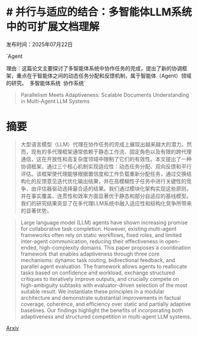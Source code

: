 # # 并行与适应的结合：多智能体LLM系统中的可扩展文档理解

发布时间：2025年07月22日

`Agent

理由：这篇论文主要探讨了多智能体系统中协作任务的完成，提出了新的协调框架，重点在于智能体之间的动态任务分配和反馈机制，属于智能体（Agent）领域的研究。` `多智能体系统` `协作系统`

> Parallelism Meets Adaptiveness: Scalable Documents Understanding in Multi-Agent LLM Systems

# 摘要

> 大型语言模型（LLM）代理在协作任务的完成上展现出越来越大的潜力。然而，现有的多代理框架通常依赖于静态工作流、固定角色以及有限的跨代理通信，这在开放性和高复杂度领域中限制了它们的有效性。本文提出了一种协调框架，通过三个核心机制实现适应性：动态任务分配、双向反馈和平行评估。该框架使代理能够根据置信度和工作负载重新分配任务，通过交换结构化的反馈意见迭代优化输出结果，并在高模糊性子任务中进行关键性的竞争，由评估器驱动选择最合适的结果。我们通过模块化架构实现这些原则，并在事实覆盖、连贯性和效率方面显著优于静态和部分自适应的基线模型。我们的研究结果突显了在多代理LLM系统中融入适应性和结构化竞争所带来的显著优势。

> Large language model (LLM) agents have shown increasing promise for collaborative task completion. However, existing multi-agent frameworks often rely on static workflows, fixed roles, and limited inter-agent communication, reducing their effectiveness in open-ended, high-complexity domains. This paper proposes a coordination framework that enables adaptiveness through three core mechanisms: dynamic task routing, bidirectional feedback, and parallel agent evaluation. The framework allows agents to reallocate tasks based on confidence and workload, exchange structured critiques to iteratively improve outputs, and crucially compete on high-ambiguity subtasks with evaluator-driven selection of the most suitable result. We instantiate these principles in a modular architecture and demonstrate substantial improvements in factual coverage, coherence, and efficiency over static and partially adaptive baselines. Our findings highlight the benefits of incorporating both adaptiveness and structured competition in multi-agent LLM systems.

[Arxiv](https://arxiv.org/abs/2507.17061)